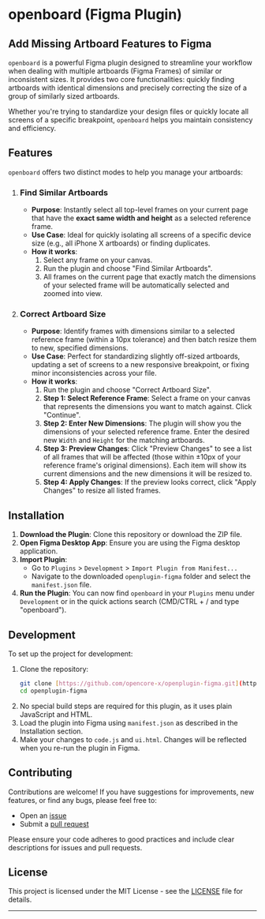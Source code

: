 # openboard (Figma Plugin)

## Add Missing Artboard Features to Figma

`openboard` is a powerful Figma plugin designed to streamline your workflow when dealing with multiple artboards (Figma Frames) of similar or inconsistent sizes. It provides two core functionalities: quickly finding artboards with identical dimensions and precisely correcting the size of a group of similarly sized artboards.

Whether you're trying to standardize your design files or quickly locate all screens of a specific breakpoint, `openboard` helps you maintain consistency and efficiency.

## Features

`openboard` offers two distinct modes to help you manage your artboards:

1.  ### Find Similar Artboards
    * **Purpose**: Instantly select all top-level frames on your current page that have the **exact same width and height** as a selected reference frame.
    * **Use Case**: Ideal for quickly isolating all screens of a specific device size (e.g., all iPhone X artboards) or finding duplicates.
    * **How it works**:
        1.  Select any frame on your canvas.
        2.  Run the plugin and choose "Find Similar Artboards".
        3.  All frames on the current page that exactly match the dimensions of your selected frame will be automatically selected and zoomed into view.

2.  ### Correct Artboard Size
    * **Purpose**: Identify frames with dimensions similar to a selected reference frame (within a 10px tolerance) and then batch resize them to new, specified dimensions.
    * **Use Case**: Perfect for standardizing slightly off-sized artboards, updating a set of screens to a new responsive breakpoint, or fixing minor inconsistencies across your file.
    * **How it works**:
        1.  Run the plugin and choose "Correct Artboard Size".
        2.  **Step 1: Select Reference Frame**: Select a frame on your canvas that represents the dimensions you want to match against. Click "Continue".
        3.  **Step 2: Enter New Dimensions**: The plugin will show you the dimensions of your selected reference frame. Enter the desired new `Width` and `Height` for the matching artboards.
        4.  **Step 3: Preview Changes**: Click "Preview Changes" to see a list of all frames that will be affected (those within ±10px of your reference frame's original dimensions). Each item will show its current dimensions and the new dimensions it will be resized to.
        5.  **Step 4: Apply Changes**: If the preview looks correct, click "Apply Changes" to resize all listed frames.

## Installation

1.  **Download the Plugin**: Clone this repository or download the ZIP file.
2.  **Open Figma Desktop App**: Ensure you are using the Figma desktop application.
3.  **Import Plugin**:
    * Go to `Plugins` > `Development` > `Import Plugin from Manifest...`
    * Navigate to the downloaded `openplugin-figma` folder and select the `manifest.json` file.
4.  **Run the Plugin**: You can now find `openboard` in your `Plugins` menu under `Development` or in the quick actions search (CMD/CTRL + / and type "openboard").

## Development

To set up the project for development:

1.  Clone the repository:
    ```bash
    git clone [https://github.com/opencore-x/openplugin-figma.git](https://github.com/opencore-x/openplugin-figma.git)
    cd openplugin-figma
    ```
2.  No special build steps are required for this plugin, as it uses plain JavaScript and HTML.
3.  Load the plugin into Figma using `manifest.json` as described in the Installation section.
4.  Make your changes to `code.js` and `ui.html`. Changes will be reflected when you re-run the plugin in Figma.

## Contributing

Contributions are welcome! If you have suggestions for improvements, new features, or find any bugs, please feel free to:

* Open an [issue](https://github.com/opencore-x/openplugin-figma/issues)
* Submit a [pull request](https://github.com/opencore-x/openplugin-figma/pulls)

Please ensure your code adheres to good practices and include clear descriptions for issues and pull requests.

## License

This project is licensed under the MIT License - see the [LICENSE](https://github.com/opencore-x/openplugin-figma/blob/main/LICENSE) file for details.

---